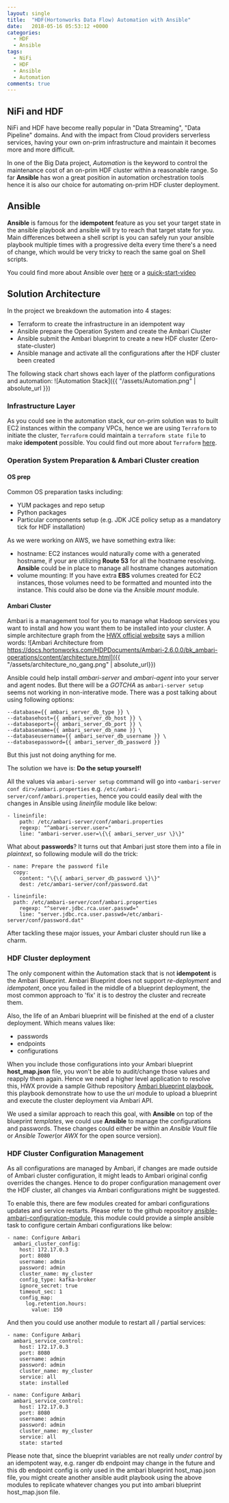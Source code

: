 ```yaml
---
layout: single
title:  "HDF(Hortonworks Data Flow) Automation with Ansible"
date:   2018-05-16 05:53:12 +0000
categories: 
  - HDF
  - Ansible
tags:
  - NiFi
  - HDF
  - Ansible
  - Automation
comments: true
---
```

## NiFi and HDF
NiFi and HDF have become really popular in "Data Streaming", "Data Pipeline" domains. And with the impact from Cloud providers serverless services, having your own on-prim infrastructure and maintain it becomes more and more difficult.

In one of the Big Data project, *Automation* is the keyword to control the maintenance cost of an on-prim HDF cluster within a reasonable range. So far **Ansible** has won a great position in automation orchestration tools hence it is also our choice for automating on-prim HDF cluster deployment.

## Ansible
**Ansible** is famous for the **idempotent** feature as you set your target state in the ansible playbook and ansible will try to reach that target state for you. Main differences between a shell script is you can safely run your ansible playbook multiple times with a progressive delta every time there's a need of change, which would be very tricky to reach the same goal on Shell scripts.

You could find more about Ansible over [here] or a [quick-start-video]

[quick-start-video]: https://www.ansible.com/resources/videos/quick-start-video
[here]: https://docs.ansible.com/ansible/latest/user_guide/intro_getting_started.html

## Solution Architecture
In the project we breakdown the automation into 4 stages:

- Terraform to create the infrastructure in an idempotent way
- Ansible prepare the Operation System and create the Ambari Cluster
- Ansible submit the Ambari blueprint to create a new HDF cluster (Zero-state-cluster)
- Ansible manage and activate all the configurations after the HDF cluster been created

The following stack chart shows each layer of the platform configurations and automation:
![Automation Stack]({{ "/assets/Automation.png" | absolute_url }})

### Infrastructure Layer
As you could see in the automation stack, our on-prim solution was to built EC2 instances within the company VPCs, hence we are using `Terraform`  to initiate the cluster, `Terraform` could maintain a `terraform state file` to make **idempotent** possible. You could find out more about `Terraform` [here].

[here]: https://www.terraform.io/intro/index.html

### Operation System Preparation & Ambari Cluster creation
#### OS prep
Common OS preparation tasks including:

- YUM packages and repo setup
- Python packages
- Particular components setup (e.g. JDK JCE policy setup as a mandatory tick for HDF installation)

As we were working on AWS, we have something extra like:

- hostname: EC2 instances would naturally come with a generated hostname, if your are utilizing **Route 53** for all the hostname resolving. **Ansible** could be in place to manage all hostname changes automation
- volume mounting: If you have extra **EBS** volumes created for EC2 instances, those volumes need to be formatted and mounted into the instance. This could also be done via the Ansible *mount* module.

#### Ambari Cluster
Ambari is a management tool for you to manage what Hadoop services you want to install and how you want them to be installed into your cluster. A simple architecture graph from the [HWX official website] says a million words:
![Ambari Architecture from https://docs.hortonworks.com/HDPDocuments/Ambari-2.6.0.0/bk_ambari-operations/content/architecture.html]({{ "/assets/architecture_no_gang.png" | absolute_url}})

[HWX official website]: https://docs.hortonworks.com/HDPDocuments/Ambari-2.6.0.0/bk_ambari-operations/content/architecture.html

Ansible could help install *ambari-server* and *ambari-agent* into your server and agent nodes. But there will be a *GOTCHA* as `ambari-server setup` seems not working in non-interative mode. There was a post talking about using following options:

    --database={{ ambari_server_db_type }} \
    --databasehost={{ ambari_server_db_host }} \
    --databaseport={{ ambari_server_db_port }} \
    --databasename={{ ambari_server_db_name }} \
    --databaseusername={{ ambari_server_db_username }} \
    --databasepassword={{ ambari_server_db_password }}

But this just not doing anything for me.

The solution we have is: **Do the setup yourself!**

All the values via `ambari-server setup` command will go into `<ambari-server conf dir>/ambari.properties` e.g. `/etc/ambari-server/conf/ambari.properties`, hence you could easily deal with the changes in Ansible using *lineinfile* module like below:

    - lineinfile:
        path: /etc/ambari-server/conf/ambari.properties
        regexp: "^ambari-server.user="
        line: "ambari-server.user=\{\{ ambari_server_usr \}\}"

What about **passwords**? It turns out that Ambari just store them into a file in *plaintext*, so following module will do the trick:

    - name: Prepare the password file
      copy:
        content: "\{\{ ambari_server_db_password \}\}"
        dest: /etc/ambari-server/conf/password.dat

    - lineinfile:
      path: /etc/ambari-server/conf/ambari.properties
        regexp: "^server.jdbc.rca.user.passwd="
        line: "server.jdbc.rca.user.passwd=/etc/ambari-server/conf/password.dat"


After tackling these major issues, your Ambari cluster should run like a charm.


### HDF Cluster deployment
The only component within the Automation stack that is not **idempotent** is the Ambari Blueprint. Ambari Blueprint does not support *re-deployment* and *idempotent*, once you failed in the middle of a blueprint deployment, the most common approach to 'fix' it is to destroy the cluster and recreate them.

Also, the life of an Ambari blueprint will be finished at the end of a cluster deployment. Which means values like:

- passwords
- endpoints
- configurations

When you include those configurations into your Ambari blueprint **host_map.json** file, you won't be able to audit/change those values and reapply them again. Hence we need a higher level application to resolve this, HWX provide a sample Github repository [Ambari blueprint playbook], this playbook demonstrate how to use the *uri* module to upload a blueprint and execute the cluster deployment via Ambari API.

[Ambari blueprint playbook]: https://github.com/hortonworks/ansible-hortonworks

We used a similar approach to reach this goal, with **Ansible** on top of the blueprint *templates*, we could use **Ansible** to manage the configurations and passwords. These changes could either be within an *Ansible Vault* file or *Ansible Tower*(or *AWX* for the open source version).


### HDF Cluster Configuration Management
As all configurations are managed by Ambari, if changes are made outside of Ambari cluster configuration, it might leads to Ambari original config overrides the changes. Hence to do proper configuration management over the HDF cluster, all changes via Ambari configurations might be suggested.

To enable this, there are few modules created for ambari configurations updates and service restarts. Please refer to the github repository [ansible-ambari-configuration-module], this module could provide a simple ansible task to configure certain Ambari configurations like below:

    - name: Configure Ambari
      ambari_cluster_config:
        host: 172.17.0.3
        port: 8080
        username: admin
        password: admin
        cluster_name: my_cluster
        config_type: kafka-broker
        ignore_secret: true
        timeout_sec: 1
        config_map:
          log.retention.hours:
            value: 150

And then you could use another module to restart all / partial services:

    - name: Configure Ambari
      ambari_service_control:
        host: 172.17.0.3
        port: 8080
        username: admin
        password: admin
        cluster_name: my_cluster
        service: all
        state: installed

    - name: Configure Ambari
      ambari_service_control:
        host: 172.17.0.3
        port: 8080
        username: admin
        password: admin
        cluster_name: my_cluster
        service: all
        state: started


Please note that, since the blueprint variables are not really *under control* by an idempotent way, e.g. ranger db endpoint may change in the future and this db endpoint config is only used in the ambari blueprint host_map.json file, you might create another ansible audit playbook using the above modules to replicate whatever changes you put into ambari blueprint host_map.json file.

[ansible-ambari-configuration-module]: https://github.com/timmyraynor/ansible-ambari-config-module